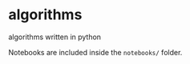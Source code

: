 # algorithms
algorithms written in python

Notebooks are included inside the ```notebooks/``` folder.


